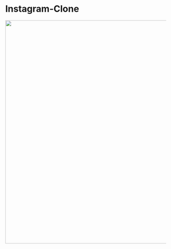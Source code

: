 # Instagram-Clone
 
<img src="https://github.com/GiuseppeLobello/Instagram-Clone/blob/main/instagram%20clone.gif" height="700"/>
